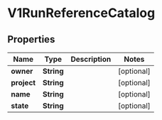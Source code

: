 

# V1RunReferenceCatalog


## Properties

| Name | Type | Description | Notes |
|------------ | ------------- | ------------- | -------------|
|**owner** | **String** |  |  [optional] |
|**project** | **String** |  |  [optional] |
|**name** | **String** |  |  [optional] |
|**state** | **String** |  |  [optional] |



